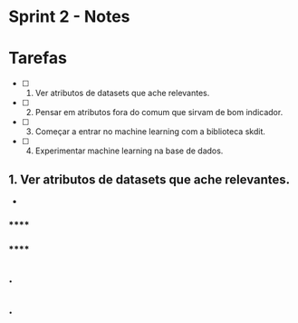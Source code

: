 # Sprint 2 - Notes 

# Tarefas

- [ ]  1. Ver atributos de datasets que ache relevantes.
   
- [ ]  2. Pensar em atributos fora do comum que sirvam de bom indicador.

- [ ]  3. Começar a entrar no machine learning com a biblioteca skdit.

- [ ]  4. Experimentar machine learning na base de dados.


## 1. Ver atributos de datasets que ache relevantes.
 - 




### ****



### ****





## **.**





## **.**







